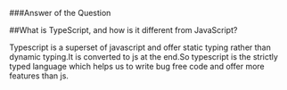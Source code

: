 ###Answer of the Question

##What is TypeScript, and how is it different from JavaScript?

Typescript is a superset of javascript and offer static typing rather than dynamic typing.It is converted to js at the end.So typescript is the strictly typed language which helps us to write bug free code and offer more features than js.